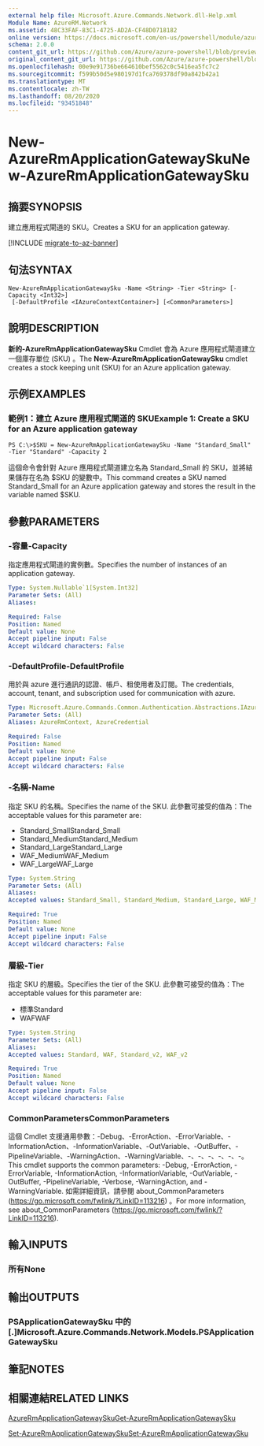 ```yaml
---
external help file: Microsoft.Azure.Commands.Network.dll-Help.xml
Module Name: AzureRM.Network
ms.assetid: 48C33FAF-83C1-4725-AD2A-CF48D0718182
online version: https://docs.microsoft.com/en-us/powershell/module/azurerm.network/new-azurermapplicationgatewaysku
schema: 2.0.0
content_git_url: https://github.com/Azure/azure-powershell/blob/preview/src/ResourceManager/Network/Commands.Network/help/New-AzureRmApplicationGatewaySku.md
original_content_git_url: https://github.com/Azure/azure-powershell/blob/preview/src/ResourceManager/Network/Commands.Network/help/New-AzureRmApplicationGatewaySku.md
ms.openlocfilehash: 00e9e91736be664610bef5562c0c5416ea5fc7c2
ms.sourcegitcommit: f599b50d5e980197d1fca769378df90a842b42a1
ms.translationtype: MT
ms.contentlocale: zh-TW
ms.lasthandoff: 08/20/2020
ms.locfileid: "93451848"
---
```

# <span data-ttu-id="779bf-101">New-AzureRmApplicationGatewaySku</span><span class="sxs-lookup"><span data-stu-id="779bf-101">New-AzureRmApplicationGatewaySku</span></span>

## <span data-ttu-id="779bf-102">摘要</span><span class="sxs-lookup"><span data-stu-id="779bf-102">SYNOPSIS</span></span>
<span data-ttu-id="779bf-103">建立應用程式閘道的 SKU。</span><span class="sxs-lookup"><span data-stu-id="779bf-103">Creates a SKU for an application gateway.</span></span>

[!INCLUDE [migrate-to-az-banner](../../includes/migrate-to-az-banner.md)]

## <span data-ttu-id="779bf-104">句法</span><span class="sxs-lookup"><span data-stu-id="779bf-104">SYNTAX</span></span>

```
New-AzureRmApplicationGatewaySku -Name <String> -Tier <String> [-Capacity <Int32>]
 [-DefaultProfile <IAzureContextContainer>] [<CommonParameters>]
```

## <span data-ttu-id="779bf-105">說明</span><span class="sxs-lookup"><span data-stu-id="779bf-105">DESCRIPTION</span></span>
<span data-ttu-id="779bf-106">**新的-AzureRmApplicationGatewaySku** Cmdlet 會為 Azure 應用程式閘道建立一個庫存單位 (SKU) 。</span><span class="sxs-lookup"><span data-stu-id="779bf-106">The **New-AzureRmApplicationGatewaySku** cmdlet creates a stock keeping unit (SKU) for an Azure application gateway.</span></span>

## <span data-ttu-id="779bf-107">示例</span><span class="sxs-lookup"><span data-stu-id="779bf-107">EXAMPLES</span></span>

### <span data-ttu-id="779bf-108">範例1：建立 Azure 應用程式閘道的 SKU</span><span class="sxs-lookup"><span data-stu-id="779bf-108">Example 1: Create a SKU for an Azure application gateway</span></span>
```
PS C:\>$SKU = New-AzureRmApplicationGatewaySku -Name "Standard_Small" -Tier "Standard" -Capacity 2
```

<span data-ttu-id="779bf-109">這個命令會針對 Azure 應用程式閘道建立名為 Standard_Small 的 SKU，並將結果儲存在名為 $SKU 的變數中。</span><span class="sxs-lookup"><span data-stu-id="779bf-109">This command creates a SKU named Standard_Small for an Azure application gateway and stores the result in the variable named $SKU.</span></span>

## <span data-ttu-id="779bf-110">參數</span><span class="sxs-lookup"><span data-stu-id="779bf-110">PARAMETERS</span></span>

### <span data-ttu-id="779bf-111">-容量</span><span class="sxs-lookup"><span data-stu-id="779bf-111">-Capacity</span></span>
<span data-ttu-id="779bf-112">指定應用程式閘道的實例數。</span><span class="sxs-lookup"><span data-stu-id="779bf-112">Specifies the number of instances of an application gateway.</span></span>

```yaml
Type: System.Nullable`1[System.Int32]
Parameter Sets: (All)
Aliases:

Required: False
Position: Named
Default value: None
Accept pipeline input: False
Accept wildcard characters: False
```

### <span data-ttu-id="779bf-113">-DefaultProfile</span><span class="sxs-lookup"><span data-stu-id="779bf-113">-DefaultProfile</span></span>
<span data-ttu-id="779bf-114">用於與 azure 進行通訊的認證、帳戶、租使用者及訂閱。</span><span class="sxs-lookup"><span data-stu-id="779bf-114">The credentials, account, tenant, and subscription used for communication with azure.</span></span>

```yaml
Type: Microsoft.Azure.Commands.Common.Authentication.Abstractions.IAzureContextContainer
Parameter Sets: (All)
Aliases: AzureRmContext, AzureCredential

Required: False
Position: Named
Default value: None
Accept pipeline input: False
Accept wildcard characters: False
```

### <span data-ttu-id="779bf-115">-名稱</span><span class="sxs-lookup"><span data-stu-id="779bf-115">-Name</span></span>
<span data-ttu-id="779bf-116">指定 SKU 的名稱。</span><span class="sxs-lookup"><span data-stu-id="779bf-116">Specifies the name of the SKU.</span></span>
<span data-ttu-id="779bf-117">此參數可接受的值為：</span><span class="sxs-lookup"><span data-stu-id="779bf-117">The acceptable values for this parameter are:</span></span>
- <span data-ttu-id="779bf-118">Standard_Small</span><span class="sxs-lookup"><span data-stu-id="779bf-118">Standard_Small</span></span>
- <span data-ttu-id="779bf-119">Standard_Medium</span><span class="sxs-lookup"><span data-stu-id="779bf-119">Standard_Medium</span></span>
- <span data-ttu-id="779bf-120">Standard_Large</span><span class="sxs-lookup"><span data-stu-id="779bf-120">Standard_Large</span></span>
- <span data-ttu-id="779bf-121">WAF_Medium</span><span class="sxs-lookup"><span data-stu-id="779bf-121">WAF_Medium</span></span>
- <span data-ttu-id="779bf-122">WAF_Large</span><span class="sxs-lookup"><span data-stu-id="779bf-122">WAF_Large</span></span>

```yaml
Type: System.String
Parameter Sets: (All)
Aliases:
Accepted values: Standard_Small, Standard_Medium, Standard_Large, WAF_Medium, WAF_Large, Standard_v2, WAF_v2

Required: True
Position: Named
Default value: None
Accept pipeline input: False
Accept wildcard characters: False
```

### <span data-ttu-id="779bf-123">層級</span><span class="sxs-lookup"><span data-stu-id="779bf-123">-Tier</span></span>
<span data-ttu-id="779bf-124">指定 SKU 的層級。</span><span class="sxs-lookup"><span data-stu-id="779bf-124">Specifies the tier of the SKU.</span></span>
<span data-ttu-id="779bf-125">此參數可接受的值為：</span><span class="sxs-lookup"><span data-stu-id="779bf-125">The acceptable values for this parameter are:</span></span>
- <span data-ttu-id="779bf-126">標準</span><span class="sxs-lookup"><span data-stu-id="779bf-126">Standard</span></span>
- <span data-ttu-id="779bf-127">WAF</span><span class="sxs-lookup"><span data-stu-id="779bf-127">WAF</span></span>

```yaml
Type: System.String
Parameter Sets: (All)
Aliases:
Accepted values: Standard, WAF, Standard_v2, WAF_v2

Required: True
Position: Named
Default value: None
Accept pipeline input: False
Accept wildcard characters: False
```

### <span data-ttu-id="779bf-128">CommonParameters</span><span class="sxs-lookup"><span data-stu-id="779bf-128">CommonParameters</span></span>
<span data-ttu-id="779bf-129">這個 Cmdlet 支援通用參數：-Debug、-ErrorAction、-ErrorVariable、-InformationAction、-InformationVariable、-OutVariable、-OutBuffer、-PipelineVariable、-WarningAction、-WarningVariable、-、-、-、-、-、-。</span><span class="sxs-lookup"><span data-stu-id="779bf-129">This cmdlet supports the common parameters: -Debug, -ErrorAction, -ErrorVariable, -InformationAction, -InformationVariable, -OutVariable, -OutBuffer, -PipelineVariable, -Verbose, -WarningAction, and -WarningVariable.</span></span> <span data-ttu-id="779bf-130">如需詳細資訊，請參閱 about_CommonParameters (https://go.microsoft.com/fwlink/?LinkID=113216) 。</span><span class="sxs-lookup"><span data-stu-id="779bf-130">For more information, see about_CommonParameters (https://go.microsoft.com/fwlink/?LinkID=113216).</span></span>

## <span data-ttu-id="779bf-131">輸入</span><span class="sxs-lookup"><span data-stu-id="779bf-131">INPUTS</span></span>

### <span data-ttu-id="779bf-132">所有</span><span class="sxs-lookup"><span data-stu-id="779bf-132">None</span></span>

## <span data-ttu-id="779bf-133">輸出</span><span class="sxs-lookup"><span data-stu-id="779bf-133">OUTPUTS</span></span>

### <span data-ttu-id="779bf-134">PSApplicationGatewaySku 中的 [.]</span><span class="sxs-lookup"><span data-stu-id="779bf-134">Microsoft.Azure.Commands.Network.Models.PSApplicationGatewaySku</span></span>

## <span data-ttu-id="779bf-135">筆記</span><span class="sxs-lookup"><span data-stu-id="779bf-135">NOTES</span></span>

## <span data-ttu-id="779bf-136">相關連結</span><span class="sxs-lookup"><span data-stu-id="779bf-136">RELATED LINKS</span></span>

[<span data-ttu-id="779bf-137">AzureRmApplicationGatewaySku</span><span class="sxs-lookup"><span data-stu-id="779bf-137">Get-AzureRmApplicationGatewaySku</span></span>](./Get-AzureRmApplicationGatewaySku.md)

[<span data-ttu-id="779bf-138">Set-AzureRmApplicationGatewaySku</span><span class="sxs-lookup"><span data-stu-id="779bf-138">Set-AzureRmApplicationGatewaySku</span></span>](./Set-AzureRmApplicationGatewaySku.md)


